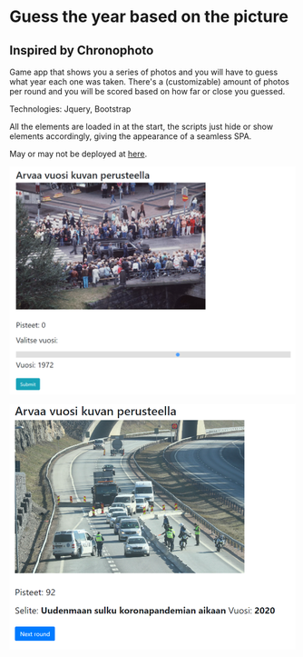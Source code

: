 # Guess the year based on the picture

## Inspired by Chronophoto

Game app that shows you a series of photos and you will have to guess what year each one was taken. There's a (customizable) amount of photos per round and you will be scored based on how far or close you guessed. 

Technologies: Jquery, Bootstrap

All the elements are loaded in at the start, the scripts just hide or show elements accordingly, giving the appearance of a seamless SPA. 

May or may not be deployed at [here](https://sampsale.github.io/PhotoApp/). 

![Example photo 1](images/examplephoto1.png)

![Example photo 2](images/examplephoto2.png)